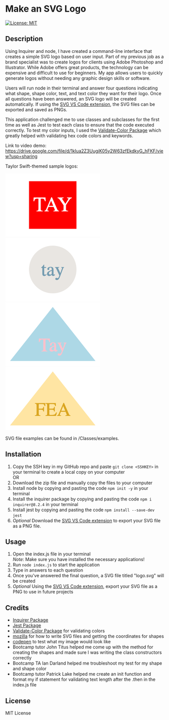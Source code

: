 # Make an SVG Logo
[![License: MIT](https://img.shields.io/badge/License-MIT-yellow.svg)](https://opensource.org/licenses/MIT)

## Description
Using Inquirer and node, I have created a command-line interface that creates a simple SVG logo based on user input. Part of my previous job as a brand specialist was to create logos for clients using Adobe Photoshop and Illustrator. While Adobe offers great products, the technology can be expensive and difficult to use for beginners. My app allows users to quickly generate logos without needing any graphic design skills or software.

Users will run node in their terminal and answer four questions indicating what shape, shape color, text, and text color they want for their logo. Once all questions have been answered, an SVG logo will be created automatically. If using the [SVG VS Code extension](https://marketplace.visualstudio.com/items?itemName=jock.svg), the SVG files can be exported and saved as PNGs.

This application challenged me to use classes and subclasses for the first time as well as Jest to test each class to ensure that the code executed correctly. To test my color inputs, I used the [Validate-Color Package](https://www.npmjs.com/package/validate-color) which greatly helped with validating hex code colors and keywords.

Link to video demo: https://drive.google.com/file/d/1kIua2Z3UugiK05y2W63zfEkdkyG_hFKF/view?usp=sharing

Taylor Swift-themed sample logos:

![Square](assets/sqare.png)
![Circle](assets/circle.png)
![Triangle](assets/triangle.png)
![Triangle2](assets/fear.png)

SVG file examples can be found in /Classes/examples.  

## Installation
1. Copy the SSH key in my GitHub repo and paste `git clone <SSHKEY>` in your terminal to create a local copy on your computer\
OR
2. Download the zip file and manually copy the files to your computer
3. Install node by copying and pasting the code `npm init -y` in your terminal
4. Install the inquirer package by copying and pasting the code `npm i inquirer@8.2.4` in your terminal
5. Install jest by copying and pasting the code `npm install --save-dev jest`
6. *Optional* Download the [SVG VS Code extension](https://marketplace.visualstudio.com/items?itemName=jock.svg) to export your SVG file as a PNG file.

## Usage
1. Open the index.js file in your terminal\
*Note*: Make sure you have installed the necessary applications! 
2. Run `node index.js` to start the application 
3. Type in answers to each question
4. Once you've answered the final question, a SVG file titled "logo.svg" will be created
5. *Optional* Using the [SVG VS Code extension](https://marketplace.visualstudio.com/items?itemName=jock.svg), export your SVG file as a PNG to use in future projects

## Credits 
- [Inquirer Package](https://www.npmjs.com/package/inquirer/v/8.2.4)
- [Jest Package](https://www.npmjs.com/package/jest)
- [Validate-Color Package](https://www.npmjs.com/package/validate-color) for validating colors
- [mozilla](https://developer.mozilla.org/en-US/docs/Web/SVG/Tutorial/Getting_Started) for how to write SVG files and getting the coordinates for shapes
- [codepen](https://codepen.io/pen/) to test what my image would look like
- Bootcamp tutor John Titus helped me come up with the method for creating the shapes and made sure I was writing the class constructors correctly
- Bootcamp TA Ian Darland helped me troubleshoot my test for my shape and shape color
- Bootcamp tutor Patrick Lake helped me create an init function and format my if statement for validating text length after the .then in the index.js file

## License
MIT License